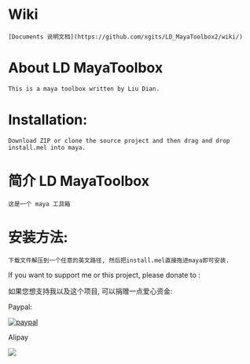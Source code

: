 
# Wiki
    [Documents 说明文档](https://github.com/xgits/LD_MayaToolbox2/wiki/)

# About LD MayaToolbox
    This is a maya toolbox written by Liu Dian.

# Installation:

    Download ZIP or clone the source project and then drag and drop install.mel into maya.


# 简介 LD MayaToolbox
    这是一个 maya 工具箱

# 安装方法:
    下载文件解压到一个任意的英文路径, 然后把install.mel直接拖进maya即可安装.





If you want to support me or this project, please donate to :

如果您想支持我以及这个项目, 可以捐赠一点爱心资金:

Paypal:

[![paypal](https://www.paypalobjects.com/en_US/i/btn/btn_donateCC_LG.gif)](http://paypal.me/xgits)

Alipay

![](http://www.xgits.com:8181/uploads/201805/resume/attach_15300a3ac989111e.png)
